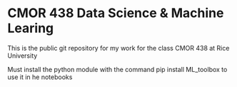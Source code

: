 # CMOR 438 Data Science & Machine Learing

This is the public git repository for my work for the class CMOR 438 at Rice University


Must install the python module with the command
pip install ML_toolbox 
to use it in he notebooks
